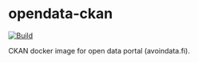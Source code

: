 # opendata-ckan 
[![Build](https://github.com/vrk-kpa/opendata-ckan/actions/workflows/main.yml/badge.svg)](https://github.com/vrk-kpa/opendata-ckan/actions/workflows/main.yml)

CKAN docker image for open data portal (avoindata.fi). 
